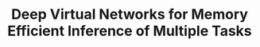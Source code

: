---
title: "Deep Virtual Networks for Memory Efficient Inference of Multiple Tasks"
year: 2019
pdf_url: "http://www.robots.ox.ac.uk/~tvg/publications/2019/cvpr19_eunwoo.pdf"
category: "vision"
author_list: "Eunwoo Kim, Chanho Ahn, Philip H.S. Torr, Songhwai Oh"
grant: "MURI"
pub_in: " The IEEE Conference on Computer Vision and Pattern Recognition (CVPR)"
---